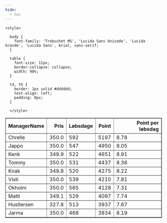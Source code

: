 ```yaml
---
hide:
  - toc
---
```


<!doctype html>
<html lang="en">
  <head>
    <meta charset="UTF-8" />
    <meta name="viewport" content="width=device-width, initial-scale=1.0" />
    <title> C Y K E L V E N N E R </title>

    <style>

      body {
        font-family: 'Trebuchet MS', 'Lucida Sans Unicode', 'Lucida Grande', 'Lucida Sans', Arial, sans-serif;
      }

      table {
        font-size: 11px;
        border-collapse: collapse;
        width: 90%;
      }
      
      td, th {
        border: 1px solid #dddddd;
        text-align: left;
        padding: 8px;
      }
      
      </style>
  </head>
  <body>
  <table border="1" class="dataframe" id="filterabletable">
  <thead>
    <tr style="text-align: right;">
      <th>ManagerName</th>
      <th>Pris</th>
      <th>Løbsdage</th>
      <th>Point</th>
      <th>Point per løbsdag</th>
    </tr>
  </thead>
  <tbody>
    <tr>
      <td>Chrelle</td>
      <td>350.0</td>
      <td>592</td>
      <td>5197</td>
      <td>8.78</td>
    </tr>
    <tr>
      <td>Jappo</td>
      <td>350.0</td>
      <td>547</td>
      <td>4950</td>
      <td>9.05</td>
    </tr>
    <tr>
      <td>Kenk</td>
      <td>349.9</td>
      <td>522</td>
      <td>4651</td>
      <td>8.91</td>
    </tr>
    <tr>
      <td>Tommy</td>
      <td>350.0</td>
      <td>531</td>
      <td>4437</td>
      <td>8.36</td>
    </tr>
    <tr>
      <td>Knak</td>
      <td>349.8</td>
      <td>520</td>
      <td>4275</td>
      <td>8.22</td>
    </tr>
    <tr>
      <td>Visti</td>
      <td>350.0</td>
      <td>539</td>
      <td>4210</td>
      <td>7.81</td>
    </tr>
    <tr>
      <td>Okholm</td>
      <td>350.0</td>
      <td>565</td>
      <td>4128</td>
      <td>7.31</td>
    </tr>
    <tr>
      <td>Matti</td>
      <td>349.1</td>
      <td>529</td>
      <td>4097</td>
      <td>7.74</td>
    </tr>
    <tr>
      <td>Hustlersen</td>
      <td>327.8</td>
      <td>513</td>
      <td>3937</td>
      <td>7.67</td>
    </tr>
    <tr>
      <td>Jarma</td>
      <td>350.0</td>
      <td>468</td>
      <td>3834</td>
      <td>8.19</td>
    </tr>
  </tbody>
</table>
<script src="../js/tablefilter/tablefilter.js"></script>

  <script data-config>
    var tfConfig = {
      base_path: '../js/tablefilter/',
      alternate_rows: true,
      btn_reset: {
          text: 'Nulstil'
      },
      auto_filter: {
        delay: 1100 //milliseconds
      },
 
      loader: true,
      no_results_message: true,  

      // columns data types
      col_types: [
          'string',
          { type: 'formatted-number', decimal: '.', thousands: ',' },
          'number',
          'number',
          { type: 'formatted-number', decimal: '.', thousands: ',' },
      ],

      // Sort extension: in this example the column data types are provided by the
      // 'col_types' property. The sort extension also has a 'types' property
      // defining the columns data type for column sorting. If the 'types'
      // property is not defined, the sorting extension will fallback to
      // the 'col_types' definitions.
      extensions: [{ name: 'sort' }]
  };

  var tf = new TableFilter('filterabletable', tfConfig);
  tf.init();
</script>
    
  </body>
</html>